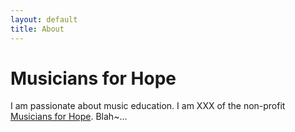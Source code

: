 ```yaml
---
layout: default
title: About
---
```


# Musicians for Hope

I am passionate about music education.
I am XXX of the non-profit [Musicians for Hope](https://www.musiciansforhope.net). 
Blah~...


